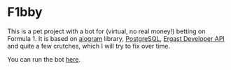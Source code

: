 # F1bby

This is a pet project with a bot for (virtual, no real money!) betting on Formula 1. It is based on [aiogram](https://github.com/aiogram/aiogram) library, [PostgreSQL](https://www.postgresql.org/), [Ergast Developer API](http://ergast.com/mrd/) and quite a few crutches, which I will try to fix over time.

You can run the bot [here](https://t.me/f1bby_bot).
